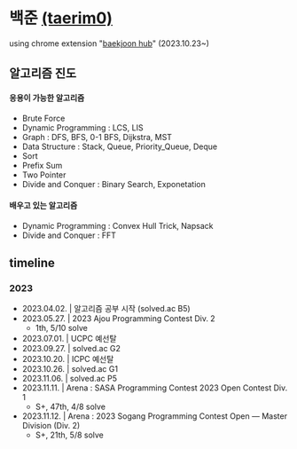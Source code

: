# 백준 [(taerim0)](https://solved.ac/profile/taerim0)

using chrome extension "[baekjoon hub](https://github.com/BaekjoonHub/BaekjoonHub)" (2023.10.23~)

## 알고리즘 진도

#### 응용이 가능한 알고리즘

- Brute Force
- Dynamic Programming : LCS, LIS
- Graph : DFS, BFS, 0-1 BFS, Dijkstra, MST
- Data Structure : Stack, Queue, Priority_Queue, Deque
- Sort
- Prefix Sum
- Two Pointer
- Divide and Conquer : Binary Search, Exponetation

#### 배우고 있는 알고리즘

 - Dynamic Programming : Convex Hull Trick, Napsack
 - Divide and Conquer : FFT

## timeline
### 2023
- 2023.04.02. | 알고리즘 공부 시작 (solved.ac B5)
- 2023.05.27. | 2023 Ajou Programming Contest Div. 2
  - 1th, 5/10 solve
- 2023.07.01. | UCPC 예선탈
- 2023.09.27. | solved.ac G2
- 2023.10.20. | ICPC 예선탈
- 2023.10.26. | solved.ac G1
- 2023.11.06. | solved.ac P5
- 2023.11.11. | Arena : SASA Programming Contest 2023 Open Contest Div. 1
  - S+, 47th, 4/8 solve
- 2023.11.12. | Arena : 2023 Sogang Programming Contest Open — Master Division (Div. 2)
  - S+, 21th, 5/8 solve
